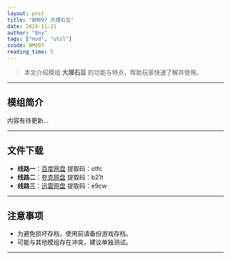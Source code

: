 ```yaml
---
layout: post
title: "BM097 大理石豆"
date: 2024-11-21
author: "Bny"
tags: ["mod", "util"]
scode: BM097
reading_time: 5
---
```


> 本文介绍模组 **大理石豆** 的功能与特点，帮助玩家快速了解并使用。

---

## 模组简介

内容有待更新...

---


## 文件下载
- **线路一**：[百度网盘](https://pan.baidu.com/s/1wCbjl0UlirMFTjoXHuKYkg?pwd=otfc)  提取码：otfc  
- **线路二**：[夸克网盘](https://pan.quark.cn/s/0f6f2faa0334?pwd=b21t)  提取码：b21t  
- **线路三**：[迅雷网盘](https://pan.xunlei.com/s/VOCCbdCOqAcAIIak7HP7nyCEA1?pwd=e9cw)  提取码：e9cw  

---

## 注意事项
- 为避免损坏存档，使用前请备份游戏存档。
- 可能与其他模组存在冲突，建议单独测试。

---

